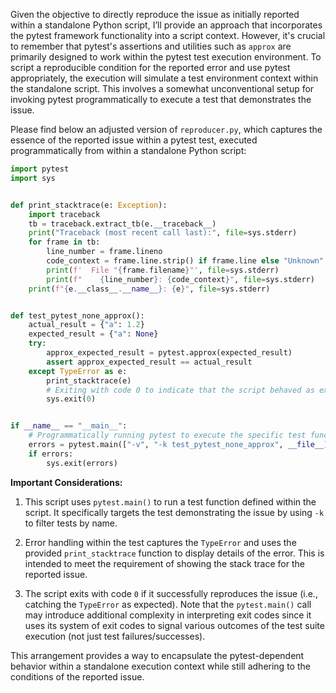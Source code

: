 Given the objective to directly reproduce the issue as initially reported within a standalone Python script, I’ll provide an approach that incorporates the pytest framework functionality into a script context. However, it's crucial to remember that pytest's assertions and utilities such as `approx` are primarily designed to work within the pytest test execution environment. To script a reproducible condition for the reported error and use pytest appropriately, the execution will simulate a test environment context within the standalone script. This involves a somewhat unconventional setup for invoking pytest programmatically to execute a test that demonstrates the issue.

Please find below an adjusted version of `reproducer.py`, which captures the essence of the reported issue within a pytest test, executed programmatically from within a standalone Python script:

```python
import pytest
import sys


def print_stacktrace(e: Exception):
    import traceback
    tb = traceback.extract_tb(e.__traceback__)
    print("Traceback (most recent call last):", file=sys.stderr)
    for frame in tb:
        line_number = frame.lineno
        code_context = frame.line.strip() if frame.line else "Unknown"
        print(f'  File "{frame.filename}"', file=sys.stderr)
        print(f"    {line_number}: {code_context}", file=sys.stderr)
    print(f"{e.__class__.__name__}: {e}", file=sys.stderr)


def test_pytest_none_approx():
    actual_result = {"a": 1.2}
    expected_result = {"a": None}
    try:
        approx_expected_result = pytest.approx(expected_result)
        assert approx_expected_result == actual_result
    except TypeError as e:
        print_stacktrace(e)
        # Exiting with code 0 to indicate that the script behaved as expected (reproducing the issue)
        sys.exit(0)


if __name__ == "__main__":
    # Programmatically running pytest to execute the specific test function that demonstrates the issue
    errors = pytest.main(["-v", "-k test_pytest_none_approx", __file__])
    if errors:
        sys.exit(errors)
```

**Important Considerations:**

1. This script uses `pytest.main()` to run a test function defined within the script. It specifically targets the test demonstrating the issue by using `-k` to filter tests by name.

2. Error handling within the test captures the `TypeError` and uses the provided `print_stacktrace` function to display details of the error. This is intended to meet the requirement of showing the stack trace for the reported issue.

3. The script exits with code `0` if it successfully reproduces the issue (i.e., catching the `TypeError` as expected). Note that the `pytest.main()` call may introduce additional complexity in interpreting exit codes since it uses its system of exit codes to signal various outcomes of the test suite execution (not just test failures/successes).

This arrangement provides a way to encapsulate the pytest-dependent behavior within a standalone execution context while still adhering to the conditions of the reported issue.